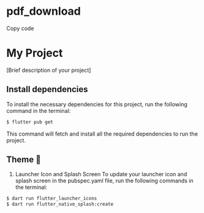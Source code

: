 # pdf_download

Copy code
# My Project

[Brief description of your project]

## Install dependencies

To install the necessary dependencies for this project, run the following command in the terminal:

```bash
$ flutter pub get
```
This command will fetch and install all the required dependencies to run the project.

## Theme 🎨
1. Launcher Icon and Splash Screen
To update your launcher icon and splash screen in the pubspec.yaml file, run the following commands in the terminal:

```bash
$ dart run flutter_launcher_icons
$ dart run flutter_native_splash:create
```